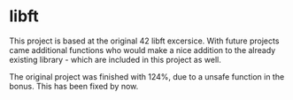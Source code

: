 # libft

This project is based at the original 42 libft excersice. With future projects came additional functions who would make a nice addition to the already existing library - which are included in this project as well.

The original project was finished with 124%, due to a unsafe function in the bonus. This has been fixed by now.